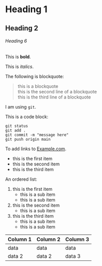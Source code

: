 # Heading 1

## Heading 2

###### Heading 6

This is **bold**.

This is *italics*.

The following is blockquote:

> this is a blockquote  
> this is the second line of a blockquote  
> this is the third line of a blockquote

I am using `git`.

This is a code block:

```
git status
git add .
git commit -m "message here"
git push origin main
```

To add links to [Example.com](https://www.example.com).

* this is the first item
* this is the second item
* this is the third item

An ordered list:

1. this is the first item
	- this is a sub item
	- this is a sub item
1. this is the second item
	- this is a sub item
1. this is the third item
	- this is a sub item
	- this is a sub item

| Column 1 | Column 2 | Column 3 |
|----------|----------|----------|
| data	   | data     | data     |
| data 2   | data 2   | data 3   |

